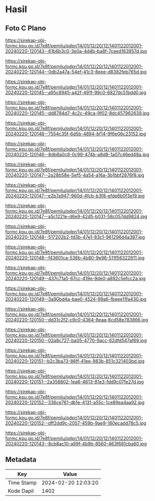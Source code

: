 # Hasil

## Foto C Plano

https://sirekap-obj-formc.kpu.go.id/7e8f/pemilu/pdpr/14/01/12/20/12/1401122012001-20240220-120143--61b6b3c0-3e0a-4d4b-ba8f-7ceed163957d.jpg

https://sirekap-obj-formc.kpu.go.id/7e8f/pemilu/pdpr/14/01/12/20/12/1401122012001-20240220-120144--0db2a47a-54ef-41c3-8eee-d8382feb765d.jpg

https://sirekap-obj-formc.kpu.go.id/7e8f/pemilu/pdpr/14/01/12/20/12/1401122012001-20240220-120145--a95c8945-a42f-491f-99c0-6827dc51bdd0.jpg

https://sirekap-obj-formc.kpu.go.id/7e8f/pemilu/pdpr/14/01/12/20/12/1401122012001-20240220-120145--dd8784d7-4c2c-49ca-9f02-8dc457962639.jpg

https://sirekap-obj-formc.kpu.go.id/7e8f/pemilu/pdpr/14/01/12/20/12/1401122012001-20240220-120146--7554c35f-6d5b-4894-bf14-9f6e06c23152.jpg

https://sirekap-obj-formc.kpu.go.id/7e8f/pemilu/pdpr/14/01/12/20/12/1401122012001-20240220-120146--8db8a0c8-0c99-474b-a8d8-1a07c46ed48a.jpg

https://sirekap-obj-formc.kpu.go.id/7e8f/pemilu/pdpr/14/01/12/20/12/1401122012001-20240220-120147--2a28b58e-5ef5-4a54-a16a-3b1bbf2876f8.jpg

https://sirekap-obj-formc.kpu.go.id/7e8f/pemilu/pdpr/14/01/12/20/12/1401122012001-20240220-120147--e2b7a947-960d-4fcb-b3f8-efde6b0f3e19.jpg

https://sirekap-obj-formc.kpu.go.id/7e8f/pemilu/pdpr/14/01/12/20/12/1401122012001-20240220-120147--a5c1221e-d6e9-42d5-b031-58c057dd9824.jpg

https://sirekap-obj-formc.kpu.go.id/7e8f/pemilu/pdpr/14/01/12/20/12/1401122012001-20240220-120148--517202b2-fd3b-47e1-83c1-961296d4a387.jpg

https://sirekap-obj-formc.kpu.go.id/7e8f/pemilu/pdpr/14/01/12/20/12/1401122012001-20240220-120148--f43601ca-536b-4b80-9e96-511f56322811.jpg

https://sirekap-obj-formc.kpu.go.id/7e8f/pemilu/pdpr/14/01/12/20/12/1401122012001-20240220-120149--437c71a5-67cc-419e-9de0-a892c5efcc2a.jpg

https://sirekap-obj-formc.kpu.go.id/7e8f/pemilu/pdpr/14/01/12/20/12/1401122012001-20240220-120149--3a90bd4a-bae0-4524-99a6-fbeee11fa430.jpg

https://sirekap-obj-formc.kpu.go.id/7e8f/pemilu/pdpr/14/01/12/20/12/1401122012001-20240220-120150--dd31c2f2-c9c0-4364-8eaa-6cd58e783866.jpg

https://sirekap-obj-formc.kpu.go.id/7e8f/pemilu/pdpr/14/01/12/20/12/1401122012001-20240220-120150--02a8c727-ba05-4770-9acc-62dfd547af69.jpg

https://sirekap-obj-formc.kpu.go.id/7e8f/pemilu/pdpr/14/01/12/20/12/1401122012001-20240220-120151--b2c3ba73-86ff-41ee-983b-851c321403bd.jpg

https://sirekap-obj-formc.kpu.go.id/7e8f/pemilu/pdpr/14/01/12/20/12/1401122012001-20240220-120151--2a358802-1ea6-4613-81e3-fdd9c07fe27d.jpg

https://sirekap-obj-formc.kpu.go.id/7e8f/pemilu/pdpr/14/01/12/20/12/1401122012001-20240220-120152--336ce761-db1e-4131-a55c-1ce89ea4aa92.jpg

https://sirekap-obj-formc.kpu.go.id/7e8f/pemilu/pdpr/14/01/12/20/12/1401122012001-20240220-120152--dff2dd9c-2057-459b-9ae9-180ecadd78c5.jpg

https://sirekap-obj-formc.kpu.go.id/7e8f/pemilu/pdpr/14/01/12/20/12/1401122012001-20240220-120143--8cb8ac10-a99f-4b9b-8560-463f681cba60.jpg


## Metadata

| Key        | Value               |
| ---------- | ------------------- |
| Time Stamp | 2024-02-20 12:03:20 |
| Kode Dapil | 1402                |



